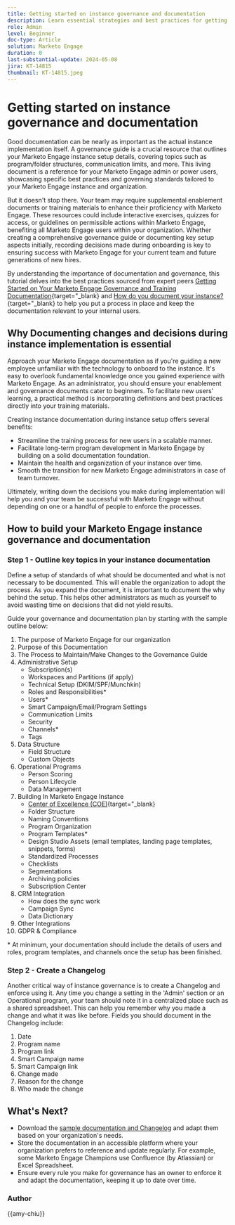 ```yaml
---
title: Getting started on instance governance and documentation
description: Learn essential strategies and best practices for getting started on your Marketo Engage governance and documentation. Discover how to create scalable documentation, streamline user training, and ensure building with a structure in your Marketo Engage instance.
role: Admin
level: Beginner
doc-type: Article
solution: Marketo Engage
duration: 0
last-substantial-update: 2024-05-08
jira: KT-14815
thumbnail: KT-14815.jpeg
---
```


# Getting started on instance governance and documentation

Good documentation can be nearly as important as the actual instance implementation itself. A governance guide is a crucial resource that outlines your Marketo Engage instance setup details, covering topics such as program/folder structures, communication limits, and more. This living document is a reference for your Marketo Engage admin or power users, showcasing specific best practices and governing standards tailored to your Marketo Engage instance and organization.

But it doesn't stop there. Your team may require supplemental enablement documents or training materials to enhance their proficiency with Marketo Engage. These resources could include interactive exercises, quizzes for access, or guidelines on permissible actions within Marketo Engage, benefiting all Marketo Engage users within your organization. Whether creating a comprehensive governance guide or documenting key setup aspects initially, recording decisions made during onboarding is key to ensuring success with Marketo Engage for your current team and future generations of new hires.

By understanding the importance of documentation and governance, this tutorial delves into the best practices sourced from expert peers [Getting Started on Your Marketo Engage Governance and Training Documentation](https://nation.marketo.com/t5/product-blogs/getting-started-on-your-marketo-governance-and-training/ba-p/242421){target="_blank} and [How do you document your instance?](https://nation.marketo.com/t5/product-discussions/how-do-you-document-your-instance/td-p/72877){target="_blank} to help you put a process in place and keep the documentation relevant to your internal users.

## Why Documenting changes and decisions during instance implementation is essential

Approach your Marketo Engage documentation as if you're guiding a new employee unfamiliar with the technology to onboard to the instance. It's easy to overlook fundamental knowledge once you gained experience with Marketo Engage. As an administrator, you should ensure your enablement and governance documents cater to beginners. To facilitate new users' learning, a practical method is incorporating definitions and best practices directly into your training materials.

Creating instance documentation during instance setup offers several benefits:

* Streamline the training process for new users in a scalable manner.
* Facilitate long-term program development in Marketo Engage by building on a solid documentation foundation.
* Maintain the health and organization of your instance over time.
* Smooth the transition for new Marketo Engage administrators in case of team turnover.

Ultimately, writing down the decisions you make during implementation will help you and your team be successful with Marketo Engage without depending on one or a handful of people to enforce the processes.

## How to build your Marketo Engage instance governance and documentation

### Step 1 - Outline key topics in your instance documentation

Define a setup of standards of what should be documented and what is not necessary to be documented. This will enable the organization to adopt the process. As you expand the document, it is important to document the why behind the setup. This helps other administrators as much as yourself to avoid wasting time on decisions that did not yield results.

Guide your governance and documentation plan by starting with the sample outline below:

1. The purpose of Marketo Engage for our organization
1. Purpose of this Documentation
1. The Process to Maintain/Make Changes to the Governance Guide
1. Administrative Setup
   * Subscription(s)
   * Workspaces and Partitions (if apply)
   * Technical Setup (DKIM/SPF/Munchkin)
   * Roles and Responsibilities*
   * Users*
   * Smart Campaign/Email/Program Settings
   * Communication Limits
   * Security
   * Channels*
   * Tags
1. Data Structure
   * Field Structure
   * Custom Objects
1. Operational Programs
   * Person Scoring
   * Person Lifecycle
   * Data Management
1. Building In Marketo Engage Instance
   * [Center of Excellence (COE)](https://business.adobe.com/blog/perspectives/center-of-excellence-top-10-questions-to-ask-yourself){target="_blank} 
   * Folder Structure
   * Naming Conventions
   * Program Organization
   * Program Templates*
   * Design Studio Assets (email templates, landing page templates, snippets, forms)
   * Standardized Processes
   * Checklists
   * Segmentations
   * Archiving policies
   * Subscription Center
1. CRM Integration
   * How does the sync work
   * Campaign Sync
   * Data Dictionary
1. Other Integrations
1. GDPR & Compliance

\* At minimum, your documentation should include the details of users and roles, program templates, and channels once the setup has been finished.

### Step 2 - Create a Changelog

Another critical way of instance governance is to create a Changelog and enforce using it. Any time you change a setting in the 'Admin' section or an Operational program, your team should note it in a centralized place such as a shared spreadsheet. This can help you remember why you made a change and what it was like before. Fields you should document in the Changelog include:

1. Date
1. Program name
1. Program link
1. Smart Campaign name
1. Smart Campaign link
1. Change made
1. Reason for the change
1. Who made the change

## What's Next?

* Download the [sample documentation and Changelog](/help/marketo-tutorial-implementing-new-instance/assets/template-adobe-marketo-engage-instance-documentation.xlsx) and adapt them based on your organization's needs.
* Store the documentation in an accessible platform where your organization prefers to reference and update regularly. For example, some Marketo Engage Champions use Confluence (by Atlassian) or Excel Spreadsheet.
* Ensure every rule you make for governance has an owner to enforce it and adapt the documentation, keeping it up to date over time.  

### Author

{{amy-chiu}}